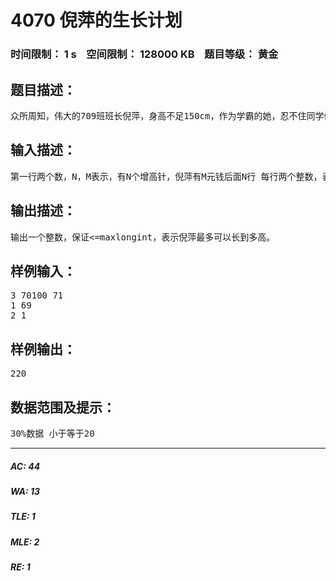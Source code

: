 # 4070 倪萍的生长计划   
### 时间限制： 1 s&nbsp;&nbsp;&nbsp;&nbsp;空间限制： 128000 KB&nbsp;&nbsp;&nbsp;&nbsp;题目等级： 黄金  
## 题目描述：  

<pre>
众所周知，伟大的709班班长倪萍，身高不足150cm，作为学霸的她，忍不住同学们的冷嘲热讽，于是她励志打增高针。每个增高针价值各不相同，效果也各不相同。但是倪萍的个人财产有限，作为她的老公的朋友（就是小编啦），必须帮帮朋友的老婆。假设倪萍身高初始有150cm，求最大能长到多高。
</pre>
  
  
## 输入描述：  

<pre>
第一行两个数，N，M表示，有N个增高针，倪萍有M元钱后面N行 每行两个整数，表示增高针的价格，与效果。
</pre>
  
  
## 输出描述：  

<pre>
输出一个整数，保证<=maxlongint，表示倪萍最多可以长到多高。
</pre>
  
  
## 样例输入：  

<pre>
3 70100 71
1 69
2 1
</pre>
  
  
## 样例输出：  

<pre>
220
</pre>
  
  
## 数据范围及提示：  

<pre>
30%数据 小于等于20
</pre>
  
  
***  

##### AC: 44  
##### WA: 13  
##### TLE: 1  
##### MLE: 2  
##### RE: 1  
